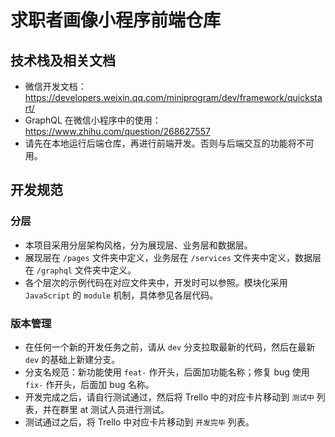 # 求职者画像小程序前端仓库
## 技术栈及相关文档
- 微信开发文档：https://developers.weixin.qq.com/miniprogram/dev/framework/quickstart/
- GraphQL 在微信小程序中的使用：https://www.zhihu.com/question/268627557
- 请先在本地运行后端仓库，再进行前端开发。否则与后端交互的功能将不可用。
## 开发规范
### 分层
- 本项目采用分层架构风格，分为展现层、业务层和数据层。
- 展现层在 `/pages` 文件夹中定义，业务层在 `/services` 文件夹中定义，数据层在 `/graphql` 文件夹中定义。
- 各个层次的示例代码在对应文件夹中，开发时可以参照。模块化采用 `JavaScript` 的 `module` 机制，具体参见各层代码。
### 版本管理
- 在任何一个新的开发任务之前，请从 `dev` 分支拉取最新的代码，然后在最新 `dev` 的基础上新建分支。
- 分支名规范：新功能使用 `feat-` 作开头，后面加功能名称；修复 bug 使用 `fix-` 作开头，后面加 bug 名称。
- 开发完成之后，请自行测试通过，然后将 Trello 中的对应卡片移动到 `测试中` 列表，并在群里 at 测试人员进行测试。
- 测试通过之后，将 Trello 中对应卡片移动到 `开发完毕` 列表。
